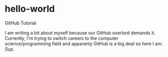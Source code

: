# hello-world
GitHub Tutorial

I am writing a bit about myself because our GitHub overlord demands it.  Currently, I'm trying to switch careers to the computer science/programming field and apparenly GitHub is a big deal so here I am.  Sup.
